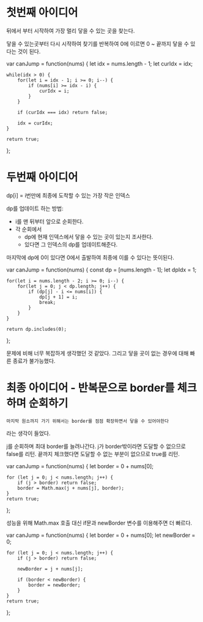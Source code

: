 # 첫번째 아이디어

뒤에서 부터 시작하여 가장 멀리 닿을 수 있는 곳을 찾는다.

닿을 수 있는곳부터 다시 시작하여 찾기를 반복하여 0에 이르면 0 ~ 끝까지 닿을 수 있다는 것이 된다.

var canJump = function(nums) {
    let idx = nums.length - 1;
    let curIdx = idx;

    while(idx > 0) {
        for(let i = idx - 1; i >= 0; i--) {
            if (nums[i] >= idx - i) {
                curIdx = i;
            }
        }

        if (curIdx === idx) return false;

        idx = curIdx;
    }
    
    return true;
};


# 두번째 아이디어

dp[i] = i번만에 최종에 도착할 수 있는 가장 작은 인덱스

dp를 업데이트 하는 방법:
- i를 맨 뒤부터 앞으로 순회한다.
- 각 순회에서
  - dp에 현재 인덱스에서 닿을 수 있는 곳이 있는지 조사한다.
  - 있다면 그 인덱스의 dp를 업데이트해준다.

마지막에 dp에 0이 있다면 0에서 출발하여 최종에 이를 수 있다는 뜻이된다.

var canJump = function(nums) {
    const dp = [nums.length - 1];
    let dpIdx = 1;
    
    for(let i = nums.length - 2; i >= 0; i--) {
        for(let j = 0; j < dp.length; j++) {
            if (dp[j] - i <= nums[i]) {
                dp[j + 1] = i;
                break;
            }
        }
    }
    
    return dp.includes(0);
};

문제에 비해 너무 복잡하게 생각했던 것 같았다.
그리고 닿을 곳이 없는 경우에 대해 빠른 종료가 불가능했다.


# 최종 아이디어 - 반복문으로 border를 체크하며 순회하기


`마지막 원소까지 가기 위해서는 border를 점점 확장하면서 닿을 수 있어야한다`

라는 생각이 들었다.

j를 순회하며 최대 border를 늘려나간다.
j가 border밖이라면 도달할 수 없으므로 false를 리턴.
끝까지 체크했다면 도달할 수 없는 부분이 없으므로 true를 리턴.


var canJump = function(nums) {
    let border = 0 + nums[0];

    for (let j = 0; j < nums.length; j++) {
        if (j > border) return false;
        border = Math.max(j + nums[j], border);
    }
    return true;
};



성능을 위해 Math.max 호출 대신 if문과 newBorder 변수를 이용해주면 더 빠르다.

var canJump = function(nums) {
    let border = 0 + nums[0];
    let newBorder = 0;

    for (let j = 0; j < nums.length; j++) {
        if (j > border) return false;

        newBorder = j + nums[j];

        if (border < newBorder) {
            border = newBorder;
        }
    }
    return true;
};
